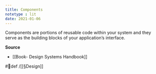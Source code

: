 ```yaml
---
title: Components
notetype : lit
date: 2021-01-06
--- 
```


Components are portions of reusable code within your system and they serve as the building blocks of your application’s interface.

**Source**
- [[Book- Design Systems Handbook]]

 #🌱def /[[§Design]]